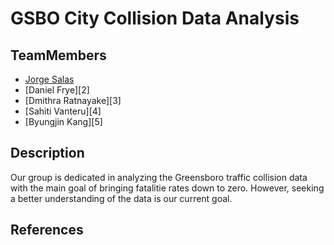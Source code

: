 # GSBO City Collision Data Analysis
## TeamMembers
- [Jorge Salas][1] 
- [Daniel Frye][2]
- [Dmithra Ratnayake][3]
- [Sahiti Vanteru][4]
- [Byungjin Kang][5]

## Description
Our group is dedicated in analyzing the Greensboro traffic collision data
with the main goal of bringing fatalitie rates down to zero. However, seeking 
a better understanding of the data is our current goal.

## References
[1]: https://github.com/SALASJA

